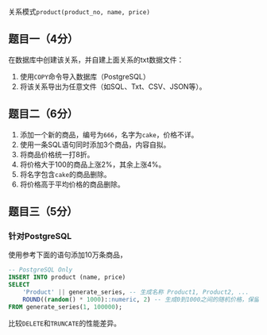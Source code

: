 关系模式`product(product_no, name, price)`

## 题目一（4分）

在数据库中创建该关系，并自建上面关系的txt数据文件：

1. 使用`COPY`命令导入数据库（PostgreSQL）
2. 将该关系导出为任意文件（如SQL、Txt、CSV、JSON等）。

## 题目二（6分）

1. 添加一个新的商品，编号为`666`，名字为`cake`，价格不详。
2. 使用一条SQL语句同时添加3个商品，内容自拟。
3. 将商品价格统一打8折。
4. 将价格大于100的商品上涨2%，其余上涨4%。
5. 将名字包含`cake`的商品删除。
6. 将价格高于平均价格的商品删除。

## 题目三（5分）

### 针对PostgreSQL

使用参考下面的语句添加10万条商品，

```sql
-- PostgreSQL Only
INSERT INTO product (name, price)
SELECT
    'Product' || generate_series, -- 生成名称 Product1, Product2, ...
    ROUND((random() * 1000)::numeric, 2) -- 生成0到1000之间的随机价格，保留2位小数
FROM generate_series(1, 100000);
```

比较`DELETE`和`TRUNCATE`的性能差异。

